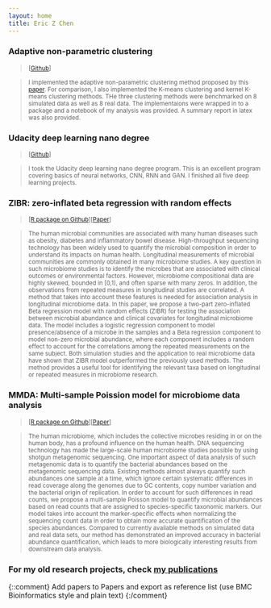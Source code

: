 ```yaml
---
layout: home
title: Eric Z Chen
---
```



### Adaptive non-parametric clustering  
> <sub>[[Github](https://github.com/chvlyl/kernel_kmeans_and_adaptive_clustering)]</sub>

> <sub>I implemented the adaptive non-parametric clustering method proposed by this [paper](https://arxiv.org/abs/1709.09102). For comparison, I also implemented the K-means clustering and kernel K-means clustering methods. THe three clustering methods were benchmarked on 8 simulated data as well as 8 real data. The implementaions were wrapped in to a package and a notebook of my analysis was provided. A summary report in latex was also provided. </sub>



### Udacity deep learning nano degree  
> <sub>[[Github](https://github.com/chvlyl/udacity_deep_learning)]</sub>

> <sub>I took the Udacity deep learning nano degree program. This is an excellent program covering basics of neural networks, CNN, RNN and GAN. I finished all five deep learning projects.</sub>


### ZIBR: zero-inflated beta regression with random effects 
> <sub>[[R package on Github](https://github.com/chvlyl/ZIBR)][[Paper](https://doi.org/10.1093/bioinformatics/btw308)]</sub>

> <sub>The human microbial communities are associated with many human diseases such as obesity, diabetes and inflammatory bowel disease. High-throughput sequencing technology has been widely used to quantify the microbial composition in order to understand its impacts on human health. Longitudinal measurements of microbial communities are commonly obtained in many microbiome studies. A key question in such microbiome studies is to identify the microbes that are associated with clinical outcomes or environmental factors. However, microbiome compositional data are highly skewed, bounded in [0,1), and often sparse with many zeros. In addition, the observations from repeated measures in longitudinal studies are correlated. A method that takes into account these features is needed for association analysis in longitudinal microbiome data. In this paper, we propose a two-part zero-inflated Beta regression model with random effects (ZIBR) for testing the association between microbial abundance and clinical covariates for longitudinal microbiome data. The model includes a logistic regression component to model presence/absence of a microbe in the samples and a Beta regression component to model non-zero microbial abundance, where each component includes a random effect to account for the correlations among the repeated measurements on the same subject. Both simulation studies and the application to real microbiome data have shown that ZIBR model outperformed the previously used methods. The method provides a useful tool for identifying the relevant taxa based on longitudinal or repeated measures in microbiome research.</sub>

### MMDA: Multi-sample Poission model for microbiome data analysis 
> <sub> [[R package on Github](https://github.com/chvlyl/MMDA)][[Paper](https://link.springer.com/article/10.1007/s12561-016-9148-x)] </sub>

> <sub>The human microbiome, which includes the collective microbes residing in or on the human body, has a profound influence on the human health. DNA sequencing technology has made the large-scale human microbiome studies possible by using shotgun metagenomic sequencing. One important aspect of data analysis of such metagenomic data is to quantify the bacterial abundances based on the metagenomic sequencing data. Existing methods almost always quantify such abundances one sample at a time, which ignore certain systematic differences in read coverage along the genomes due to GC contents, copy number variation and the bacterial origin of replication. In order to account for such differences in read counts, we propose a multi-sample Poisson model to quantify microbial abundances based on read counts that are assigned to species-specific taxonomic markers. Our model takes into account the marker-specific effects when normalizing the sequencing count data in order to obtain more accurate quantification of the species abundances. Compared to currently available methods on simulated data and real data sets, our method has demonstrated an improved accuracy in bacterial abundance quantification, which leads to more biologically interesting results from downstream data analysis.</sub>


### For my old research projects, check [my publications](https://scholar.google.com/citations?hl=en&user=7mrZzpYAAAAJ&view_op=list_works&sortby=pubdate)


{::comment}
Add papers to Papers and export as reference list (use BMC Bioinformatics style and plain text)
{:/comment}

